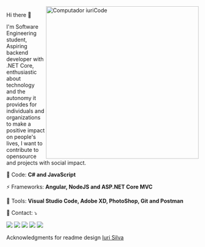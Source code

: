 

<img src="https://raw.githubusercontent.com/MicaelliMedeiros/micaellimedeiros/master/image/computer-illustration.png" min-width="400px" max-width="400px" width="400px" align="right" alt="Computador iuriCode">

<p align="left"> 
  Hi there 👋

I'm Software Engineering student, Aspiring backend developer with .NET Core, enthusiastic about technology and the autonomy it provides for individuals and organizations to make a positive impact on people's lives, I want to contribute to opensource and projects with social impact.
</p>

<p align="left">
  🦄 Code: <strong>C# and JavaScript</strong>
</p>

<p align="left">
  ⚡ Frameworks: <strong>Angular, NodeJS and ASP.NET Core MVC</strong>
</p>

<p align="left">
  💼 Tools: <strong>Visual Studio Code, Adobe XD, PhotoShop, Git and Postman</strong>
</p>

<p align="left">
  💌 Contact: ⤵️
</p>

<p align="left">
  <a href="mailto:contato.viniciusdonatto@gmail.com" alt="Gmail">
  <img src="https://img.shields.io/badge/-Gmail-FF0000?style=flat-square&labelColor=FF0000&logo=gmail&logoColor=white&link=contato.viniciusdonatto@gmail.com" /></a>

  <a href="https://www.linkedin.com/in/viniciusmorgado/" alt="Linkedin">
  <img src="https://img.shields.io/badge/-Linkedin-0e76a8?style=flat-square&logo=Linkedin&logoColor=white&link=https://www.linkedin.com/in/viniciusmorgado/" /></a>

  <a href="https://wa.me/message/IBXTGSTHS3BSH1" alt="WhatsApp">
  <img src="https://img.shields.io/badge/-WhatsApp-25d366?style=flat-square&labelColor=25d366&logo=whatsapp&logoColor=white&link=https://wa.me/message/IBXTGSTHS3BSH1"/></a>

  <a href="https://www.facebook.com/435143a1b5fc8b" alt="Facebook">
  <img src="https://img.shields.io/badge/-Facebook-3b5998?style=flat-square&labelColor=3b5998&logo=facebook&logoColor=white&link=https://www.facebook.com/435143a1b5fc8b"/></a>

  <a href="https://www.instagram.com/eupigmeu/" alt="Instagram">
  <img src="https://img.shields.io/badge/-Instagram-DF0174?style=flat-square&labelColor=DF0174&logo=instagram&logoColor=white&link=https://www.instagram.com/eupigmeu/"/></a>
</p>  

Acknowledgments for readme design [Iuri Silva](https://github.com/iuricode)
